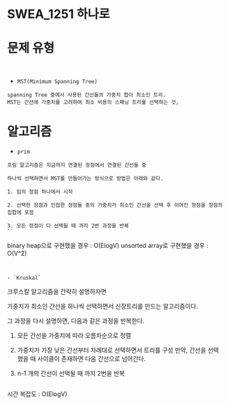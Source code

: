 # SWEA_1251 하나로

# 문제 유형

<br>

- `MST(Minimum Spanning Tree)`

```
spanning Tree 중에서 사용된 간선들의 가중치 합이 최소인 트리.
MST는 간선에 가중치를 고려하여 최소 비용의 스패닝 트리를 선택하는 것,
```

# 알고리즘

- `prim`

```
프림 알고리즘은 지금까지 연결된 정점에서 연결된 간선들 중

하나씩 선택하면서 MST를 만들어가는 방식으로 방법은 아래와 같다.

1. 임의 정점 하나에서 시작

2. 선택한 정점과 인접한 정점들 중의 가중치가 최소인 간선을 선택 후 이어진 정점을 정점의 집합에 포함

3. 모든 정점이 다 선택될 때 까지 2번 과정을 반복
``

```
binary heap으로 구현했을 경우 : O(ElogV)
unsorted array로 구현했을 경우 : O(V^2)
```


- `Kruskal`

```
크루스칼 알고리즘을 간략히 설명하자면

가중치가 최소인 간선을 하나씩 선택하면서 신장트리를 만드는 알고리즘이다.

그 과정을 다시 설명하면, 다음과 같은 과정을 반복한다.

1. 모든 간선을 가중치에 따라 오름차순으로 정렬

2. 가중치가 가장 낮은 간선부터 차례대로 선택하면서 트리를 구성  만약, 간선을 선택했을 때 사이클이 존재하면 다음 간선으로 넘어간다.

3. n-1 개의 간선이 선택될 때 까지 2번을 반복
```

```
시간 복잡도 : O(ElogV)
```
